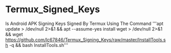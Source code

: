 # Termux_Signed_Keys 

Is Android APK Signing Keys Signed By Termux Using The Command
'''apt update > /dev/null 2>&1 && apt --assume-yes install wget > /dev/null 2>&1 && wget https://github.com/lc67846/Termux_Signing_Keys/raw/master/InstallTools.sh -q && bash InstallTools.sh'''

